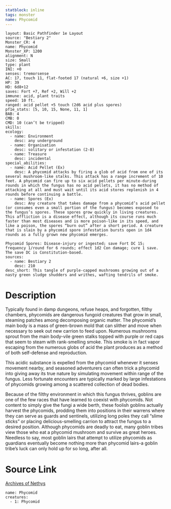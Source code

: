 ```yaml
---
statblock: inline
tags: monster
name: Phycomid
---
```

```statblock
layout: Basic Pathfinder 1e Layout
source: "Bestiary 2"
Monster_CR: 4
name: Phycomid
Monster_XP: 1200
alignment: N
size: Small
type: plant
INI: +0
senses: tremorsense
AC: 17, touch 11, flat-footed 17 (natural +6, size +1)
HP: 39
HD: 6d8+12
saves: Fort +7, Ref +2, Will +2
immune: acid, plant traits
speed: 10 ft.
ranged: acid pellet +5 touch (2d6 acid plus spores)
pf1e_stats: [5, 10, 15, None, 11, 1]
BAB: 4
CMB: 0
CMD: 10 (can’t be tripped)
skills: 
ecology:
  - name: Environment
    desc: any underground
  - name: Organisation
    desc: solitary or infestation (2-8)
  - name: Treasure
    desc: incidental
special_abilities:
  - name: Acid Pellet (Ex)
    desc: A phycomid attacks by firing a glob of acid from one of its several mushroom-like stalks. This attack has a range increment of 10 feet. A phycomid can fire up to six acid pellets per minute-during rounds in which the fungus has no acid pellets, it has no method of attacking at all and must wait until its acid stores replenish in 4 rounds before continuing a battle.
  - name: Spores (Ex)
    desc: Any creature that takes damage from a phycomid’s acid pellet (or consumes even a small portion of the fungus) becomes exposed to the fungus’s spores. These spores grow quickly in living creatures. This affliction is a disease effect, although its course runs much faster than most diseases and is more poison-like in its speed, and like a poison, the spores “burn out” after a short period. A creature that is slain by a phycomid spore infestation bursts open in 1d4 rounds as a fully grown new phycomid emerges.

Phycomid Spores: Disease-injury or ingested; save Fort DC 15; frequency 1/round for 6 rounds; effect 1d2 Con damage; cure 1 save. The save DC is Constitution-based.
sources:
  - name: Bestiary 2
    desc: 210
desc_short: This tangle of purple-capped mushrooms growing out of a nasty green sludge shudders and writhes, wafting tendrils of smoke.
```
# Description
Typically found in damp dungeons, refuse heaps, and forgotten, filthy chambers, phycomids are dangerous fungoid creatures that grow in small, steaming patches among decomposing organic matter. The phycomid’s main body is a mass of green-brown mold that can slither and move when necessary to seek out new carrion to feed upon. Numerous mushrooms sprout from the main body-vile green stalks topped with purple or red caps that seem to steam with rank-smelling smoke. This smoke is in fact vapor escaping from the numerous globs of acid the plant produces as a method of both self-defense and reproduction.

This acidic substance is expelled from the phycomid whenever it senses movement nearby, and seasoned adventurers can often trick a phycomid into giving away its true nature by simulating movement within range of the fungus. Less fortunate encounters are typically marked by large infestations of phycomids growing among a scattered collection of dead bodies.

Because of the filthy environment in which this fungus thrives, goblins are one of the few races that have learned to coexist with phycomids. Not content to simply give the fungi a wide berth, these foolish goblins actually harvest the phycomids, prodding them into positions in their warrens where they can serve as guards and sentinels, utilizing long poles they call “slime sticks” or placing delicious-smelling carrion to attract the fungus to a desired position. Although phycomids are deadly to eat, many goblin tribes view those who eat a phycomid mushroom and survive as great heroes. Needless to say, most goblin lairs that attempt to utilize phycomids as guardians eventually become nothing more than phycomid lairs-a goblin tribe’s luck can only hold up for so long, after all.
# Source Link
[Archives of Nethys](https://aonprd.com/MonsterDisplay.aspx?ItemName=Phycomid)
```encounter-table
name: Phycomid
creatures:
  - 1: Phycomid
```
